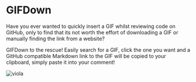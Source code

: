 # GIFDown
Have you ever wanted to quickly insert a GIF whilst reviewing code on GitHub, only to
find that its not worth the effort of downloading a GIF or manually finding the link from a website?

GIFDown to the rescue! Easily search for a GIF, click the one you want and a GitHub compatible
Markdown link to the GIF will be copied to your clipboard, simply paste it into your comment!

![viola](https://media.giphy.com/media/XreQmk7ETCak0/giphy.gif)